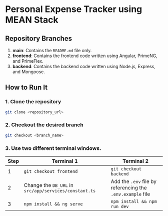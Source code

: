 # Personal Expense Tracker using MEAN Stack

## Repository Branches
1. **main**: Contains the `README.md` file only.
2. **frontend**: Contains the frontend code written using Angular, PrimeNG, and PrimeFlex.
3. **backend**: Contains the backend code written using Node.js, Express, and Mongoose.

## How to Run It

### 1. Clone the repository
```bash
git clone <repository_url>
```
### 2. Checkout the desired branch
```bash
git checkout <branch_name>
```

### 3. Use two different terminal windows.

| Step	| Terminal 1	| Terminal 2|
|-------|---------------|-----------|
|1|```git checkout frontend```|```git checkout backend```|
|2|Change the ```DB_URL``` in ```src/app/services/constant.ts```|Add the  ```.env``` file by referencing the ```.env.example``` file|
|3|```npm install && ng serve```|```npm install && npm run dev```|